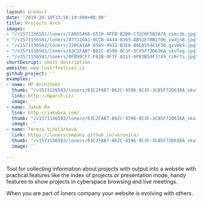 ```yaml
---
layout: product
date: '2019-10-10T13:56:19.000+00:00'
title: Projects Arch
images:
- "/v1571136581/loners/CA055A68-6519-4FFB-B2B0-C72C0F5B3A7A_cxmc3k.jpg"
- "/v1571136581/loners/877116A1-0CCB-4444-8365-AB51E7BB2706_ywdjn8.jpg"
- "/v1571136582/loners/220CA1AA-4569-4932-B3E8-B6E8554E1F30_gzvmk9.jpg"
- "/v1571136583/loners/63C2FAB7-B62C-4596-8C3F-3C85F72D636A_skufog.jpg"
- "/v1571136581/loners/0FB98CF7-F82B-4F7F-A111-6FB3B54F3749_cz6rfs.jpg"
shortDesript: short description
website: www.lustrfestival.cz
github_project: ''
examples:
- name: MP Architekt
  thumb: "/v1571136583/loners/63C2FAB7-B62C-4596-8C3F-3C85F72D636A_skufog.jpg"
  link: http://mparch.cz/
  image: ''
- name: Jakub Ra
  link: http://jakubra.com/
  thumb: "/v1571136583/loners/63C2FAB7-B62C-4596-8C3F-3C85F72D636A_skufog.jpg"
  image: ''
- name: Tereza Vinklárková
  link: https://lonerscompany.github.io/veronica/
  thumb: "/v1571136583/loners/63C2FAB7-B62C-4596-8C3F-3C85F72D636A_skufog.jpg"
  image: ''

---
```

Tool for collecting information about projects with output
into a website with practical features like the index of projects or
presentation mode, handy features to show projects in cyberspace browsing
and live meetings.

When you are part of loners company your website is evolving
with others.